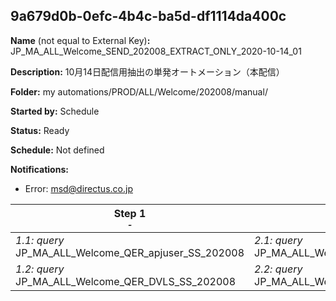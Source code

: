 ## 9a679d0b-0efc-4b4c-ba5d-df1114da400c

**Name** (not equal to External Key)**:** JP_MA_ALL_Welcome_SEND_202008_EXTRACT_ONLY_2020-10-14_01

**Description:** 10月14日配信用抽出の単発オートメーション（本配信）

**Folder:** my automations/PROD/ALL/Welcome/202008/manual/

**Started by:** Schedule

**Status:** Ready

**Schedule:** Not defined

**Notifications:**

* Error: msd@directus.co.jp

| Step 1<br>_<small>-</small>_ | Step 2<br>_<small>-</small>_ | Step 3<br>_<small>-</small>_ | Step 4<br>_<small>-</small>_ |
| --- | --- | --- | --- |
| _1.1: query_<br>JP_MA_ALL_Welcome_QER_apjuser_SS_202008 | _2.1: query_<br>JP_MA_ALL_Welcome_QER_ENTRY_01_01_202008 | _3.1: query_<br>JP_MA_ALL_Welcome_QER_SEND_01_01_202008 | _4.1: query_<br>JP_MA_ALL_Welcome_QER_SentCheck_01 |
| _1.2: query_<br>JP_MA_ALL_Welcome_QER_DVLS_SS_202008 | _2.2: query_<br>JP_MA_ALL_Welcome_QER_EXCLUDE_01_01_202008 | - | - |
